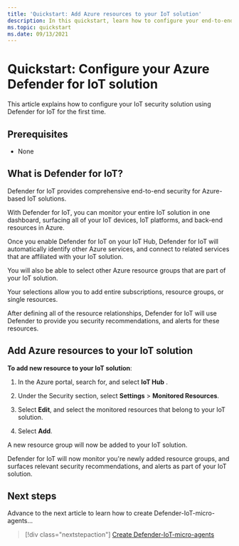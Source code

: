 ```yaml
---
title: 'Quickstart: Add Azure resources to your IoT solution'
description: In this quickstart, learn how to configure your end-to-end IoT solution using Azure Defender for IoT.
ms.topic: quickstart
ms.date: 09/13/2021
---
```


# Quickstart: Configure your Azure Defender for IoT solution

This article explains how to configure your IoT security solution using Defender for IoT for the first time.

## Prerequisites

- None

## What is Defender for IoT?

Defender for IoT provides comprehensive end-to-end security for Azure-based IoT solutions.

With Defender for IoT, you can monitor your entire IoT solution in one dashboard, surfacing all of your IoT devices, IoT platforms, and back-end resources in Azure.

Once you enable Defender for IoT on your IoT Hub, Defender for IoT will automatically identify other Azure services, and connect to related services that are affiliated with your IoT solution.

You will also be able to select other Azure resource groups that are part of your IoT solution.

Your selections allow you to add entire subscriptions, resource groups, or single resources.

After defining all of the resource relationships, Defender for IoT will use Defender to provide you security recommendations, and alerts for these resources.

## Add Azure resources to your IoT solution

**To add new resource to your IoT solution**:

1. In the Azure portal, search for, and select **IoT Hub** .

1. Under the Security section, select **Settings** > **Monitored Resources**.

1. Select **Edit**, and select the monitored resources that belong to your IoT solution.

1. Select **Add**.

A new resource group will now be added to your IoT solution.

Defender for IoT will now monitor you're newly added resource groups, and surfaces relevant security recommendations, and alerts as part of your IoT solution.

## Next steps

Advance to the next article to learn how to create Defender-IoT-micro-agents...

> [!div class="nextstepaction"]
> [Create Defender-IoT-micro-agents](quickstart-create-security-twin.md)
